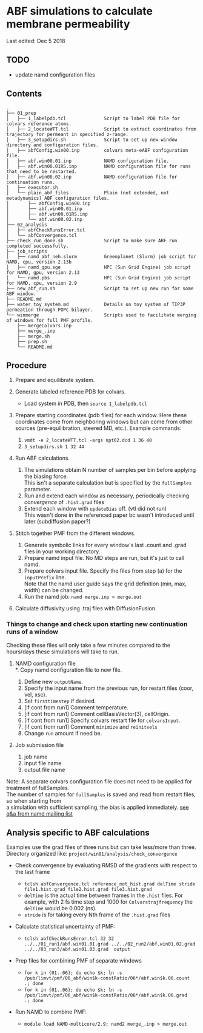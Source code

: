 
# ABF simulations to calculate membrane permeability
Last edited:     Dec 5 2018   

## TODO
* update namd configuration files

## Contents

```
.
├── 01_prep
│   ├── 1_labelpdb.tcl              Script to label PDB file for colvars reference atoms.
│   ├── 2_locateWTT.tcl             Script to extract coordinates from trajectory for permeant in specified z-range.
│   ├── 3_setupdirs.sh              Script to set up new window directory and configuration files.
│   ├── abfConfig.win00.inp         colvars meta-eABF configuration file.
│   ├── abf.win00.01.inp            NAMD configuration file.
│   ├── abf.win00.01RS.inp          NAMD configuration file for runs that need to be restarted.
│   ├── abf.win00.02.inp            NAMD configuration file for continuation runs.
│   ├── executor.sh
│   └── plain_abf_files             Plain (not extended, not metadynamics) ABF configuration files.
│       ├── abfConfig.win00.inp
│       ├── abf.win00.01.inp
│       ├── abf.win00.01RS.inp
│       └── abf.win00.02.inp
├── 02_analysis
│   ├── abfCheckRunsError.tcl
│   └── abfConvergence.tcl
├── check_run_done.sh               Script to make sure ABF run completed successfully.
├── job_scripts
│   ├── namd_abf_neh.slurm          Greenplanet (Slurm) job script for NAMD, cpu, version 2.13b
│   ├── namd_gpu.sge                HPC (Sun Grid Engine) job script for NAMD, gpu, version 2.13
│   └── namd.pbs                    HPC (Sun Grid Engine) job script for NAMD, cpu, version 2.9 
├── new_abf_run.sh                  Script to set up new run for some ABF window.
├── README.md
├── water_toy_system.md             Details on toy system of TIP3P permeation through POPC bilayer.
└── winmerge                        Scripts used to facilitate merging of windows for full PMF profile.
    ├── mergeColvars.inp
    ├── merge_.inp
    ├── merge.sh
    ├── prep.sh
    └── README.md

```

## Procedure

1. Prepare and equilibrate system.

2. Generate labeled reference PDB for colvars.
    * Load system in PDB, then `source 1_labelpdb.tcl` 

3. Prepare starting coordinates (pdb files) for each window.
Here these coordinates come from neighboring windows but can come from other sources (pre-equilibration, steered MD, etc.).
Example commands:
    1. `vmdt -e 2_locateWTT.tcl -args npt02.dcd 1 36 40`
    2. `3_setupdirs.sh 1 32 44`

3. Run ABF calculations.
    1. The simulations obtain N number of samples per bin before applying the biasing force.  
       This isn't a separate calculation but is specified by the `fullSamples` parameter.
    2. Run and extend each window as necessary, periodically checking *convergence* of `.hist.grad` files
    3. Extend each window with `updateBias` off. (vtl did not run)  
       This wasn't done in the referenced paper bc wasn't introduced until later (subdiffusion paper?)

4. Stitch together PMF from the different windows.
    1. Generate symbolic links for every window's last .count and .grad files in your working directory.
    2. Prepare namd input file. No MD steps are run, but it's just to call namd.
    3. Prepare colvars input file. Specify the files from step (a) for the `inputPrefix` line.  
       Note that the namd user guide says the grid definition (min, max, width) can be changed.  
    4. Run the namd job: `namd merge.inp > merge.out`

5. Calculate diffusivity using .traj files with DiffusionFusion.


### Things to change and check upon starting new continuation runs of a window
Checking these files will only take a few minutes compared to the hours/days these simulations will take to run.

1. NAMD configuration file  
    *. Copy namd configuration file to new file.
    1. Define new `outputName`.
    2. Specify the input name from the previous run, for restart files (coor, vel, xsc).
    3. Set `firsttimestep` if desired.
    4. [if cont from run1] Comment temperature.
    5. [if cont from run1] Comment cellBasisVector(3), cellOrigin.
    6. [if cont from run1] Specify colvars restart file for `colvarsInput`.
    7. [if cont from run1] Comment `minimize` and `reinitvels`
    8. Change `run` amount if need be.

2. Job submission file
    1. job name
    2. input file name
    3. output file name

Note: A separate colvars configuration file does not need to be applied for treatment of fullSamples.   
The number of samples for `fullSamples` is saved and read from restart files, so when starting from   
a simulation with sufficient sampling, the bias is applied immediately. [see q&a from namd mailing list](https://tinyurl.com/ya2qlttm)


## Analysis specific to ABF calculations

Examples use the grad files of three runs but can take less/more than three.  
Directory organized like: `project/win01/analysis/check_convergence`  

* Check convergence by evaluating RMSD of the gradients with respect to the last frame
  * `tclsh abfConvergence.tcl reference_not_hist.grad delTime stride file1.hist.grad file2.hist.grad file3.hist.grad`
  * `delTime` is the actual time between frames in the `.hist` files. For example, with 2 fs time step and 1000 for `Colvarstrajfrequency` the `delTime` would be 0.002 (ns).
  * `stride` is for taking every Nth frame of the `.hist.grad` files

* Calculate statistical uncertainty of PMF:
  * `tclsh abfCheckRunsError.tcl 32 32 ../../01_run1/abf.win01.01.grad ../../02_run2/abf.win01.02.grad ../../03_run3/abf.win01.03.grad  output`

* Prep files for combining PMF of separate windows
  * `for k in {01..06}; do echo $k; ln -s /pub/limvt/pmf/06_abf/win$k-constRatio/06*/abf.win$k.06.count .; done`
  * `for k in {01..06}; do echo $k; ln -s /pub/limvt/pmf/06_abf/win$k-constRatio/06*/abf.win$k.06.grad  .; done`

* Run NAMD to combine PMF:
  * `module load NAMD-multicore/2.9; namd2 merge_.inp > merge.out`


